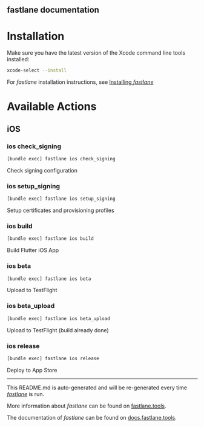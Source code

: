 fastlane documentation
----

# Installation

Make sure you have the latest version of the Xcode command line tools installed:

```sh
xcode-select --install
```

For _fastlane_ installation instructions, see [Installing _fastlane_](https://docs.fastlane.tools/#installing-fastlane)

# Available Actions

## iOS

### ios check_signing

```sh
[bundle exec] fastlane ios check_signing
```

Check signing configuration

### ios setup_signing

```sh
[bundle exec] fastlane ios setup_signing
```

Setup certificates and provisioning profiles

### ios build

```sh
[bundle exec] fastlane ios build
```

Build Flutter iOS App

### ios beta

```sh
[bundle exec] fastlane ios beta
```

Upload to TestFlight

### ios beta_upload

```sh
[bundle exec] fastlane ios beta_upload
```

Upload to TestFlight (build already done)

### ios release

```sh
[bundle exec] fastlane ios release
```

Deploy to App Store

----

This README.md is auto-generated and will be re-generated every time [_fastlane_](https://fastlane.tools) is run.

More information about _fastlane_ can be found on [fastlane.tools](https://fastlane.tools).

The documentation of _fastlane_ can be found on [docs.fastlane.tools](https://docs.fastlane.tools).
